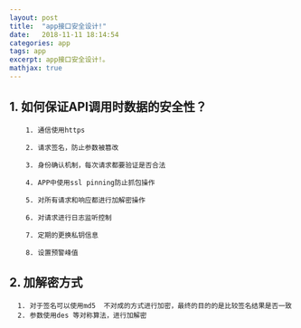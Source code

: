 ```yaml
---
layout: post
title:  "app接口安全设计!"
date:   2018-11-11 18:14:54
categories: app
tags: app
excerpt: app接口安全设计!。
mathjax: true
---
```


## 1. 如何保证API调用时数据的安全性？
```text
    1. 通信使用https
    
    2. 请求签名，防止参数被篡改 
    
    3. 身份确认机制，每次请求都要验证是否合法
    
    4. APP中使用ssl pinning防止抓包操作
    
    5. 对所有请求和响应都进行加解密操作
    
    6. 对请求进行日志监听控制
    
    7. 定期的更换私钥信息
    
    8. 设置预警峰值
```

## 2. 加解密方式
```text
  1. 对于签名可以使用md5  不对成的方式进行加密，最终的目的的是比较签名结果是否一致
  2. 参数使用des 等对称算法，进行加解密
```